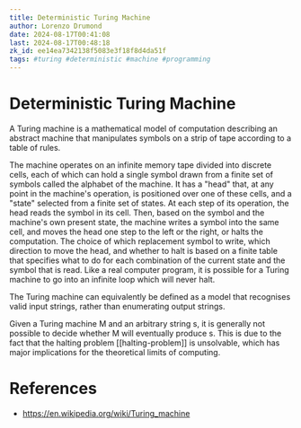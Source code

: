 ```yaml
---
title: Deterministic Turing Machine
author: Lorenzo Drumond
date: 2024-08-17T00:41:08
last: 2024-08-17T00:48:18
zk_id: ee14ea7342138f5083e3f18f8d4da51f
tags: #turing #deterministic #machine #programming
---
```



# Deterministic Turing Machine

A Turing machine is a mathematical model of computation describing an abstract machine that manipulates symbols on a strip of tape according to a table of rules.

The machine operates on an infinite memory tape divided into discrete
cells, each of which can hold a single symbol drawn from a finite set of
symbols called the alphabet of the machine. It has a "head" that, at any point
in the machine's operation, is positioned over one of these cells, and a
"state" selected from a finite set of states. At each step of its operation,
the head reads the symbol in its cell. Then, based on the symbol and the
machine's own present state, the machine writes a symbol into the same cell,
and moves the head one step to the left or the right, or halts the
computation. The choice of which replacement symbol to write, which direction
to move the head, and whether to halt is based on a finite table that specifies
what to do for each combination of the current state and the symbol that is
read. Like a real computer program, it is possible for a Turing machine to go
into an infinite loop which will never halt.

The Turing machine can equivalently be defined as a model that recognises valid input strings, rather than enumerating output strings.

Given a Turing machine M and an arbitrary string s, it is generally not possible to decide whether M will eventually produce s. This is due to the fact that the halting problem [[halting-problem]] is unsolvable, which has major implications for the theoretical limits of computing.

# References

- https://en.wikipedia.org/wiki/Turing_machine
